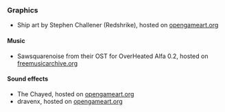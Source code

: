 ### Graphics
- Ship art by Stephen Challener (Redshrike), hosted on [opengameart.org](https://opengameart.org/users/redshrike)

#### Music
- Sawsquarenoise from their OST for OverHeated Alfa 0.2, hosted on [freemusicarchive.org](http://freemusicarchive.org/music/sawsquarenoise/OverHeated_Alfa_02/)

#### Sound effects
- The Chayed, hosted on [opengameart.org](https://opengameart.org/users/the-chayed)
- dravenx, hosted on [opengameart.org](https://opengameart.org/content/space-shooter-sound-effects)
